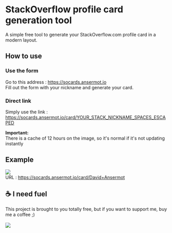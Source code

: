 # StackOverflow profile card generation tool

A simple free tool to generate your StackOverflow.com profile card in a modern layout.

## How to use

### Use the form
Go to this address : https://socards.ansermot.io<br />
Fill out the form with your nickname and generate your card.

### Direct link
Simply use the link :<br /> https://socards.ansermot.io/card/YOUR_STACK_NICKNAME_SPACES_ESCAPED


**Important:**<br />
There is a cache of 12 hours on the image, so it's normal if it's not updating instantly


## Example 
<img src="https://camo.githubusercontent.com/7c12ec3b6f030ad4baf956285a361008b6e0c834d3bbff07b15030ec77061f89/68747470733a2f2f736f63617264732e616e7365726d6f742e696f2f3f6e69636b3d4461766964253230416e7365726d6f74" /><br />
URL : <a href="https://socards.ansermot.io/David+Ansermot" target="_blank" rel="nofollow">https://socards.ansermot.io/card/David+Ansermot</a>

## :coffee: I need fuel
This project is brought to you totally free, but if you want to support me, buy me a coffee ;)<br /><br />
<a href="https://www.buymeacoffee.com/mArm"><img src="https://img.buymeacoffee.com/button-api/?text=Buy me a coffee&emoji=&slug=mArm&button_colour=FFDD00&font_colour=000000&font_family=Bree&outline_colour=000000&coffee_colour=ffffff" /></a>
<br /><br />
